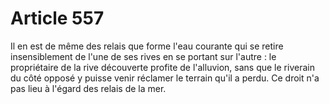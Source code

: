 # Article 557

Il en est de même des relais que forme l'eau courante qui se retire insensiblement de l'une de ses rives en se portant sur l'autre : le propriétaire de la rive découverte profite de l'alluvion, sans que le riverain du côté opposé y puisse venir réclamer le terrain qu'il a perdu.   Ce droit n'a pas lieu à l'égard des relais de la mer.
